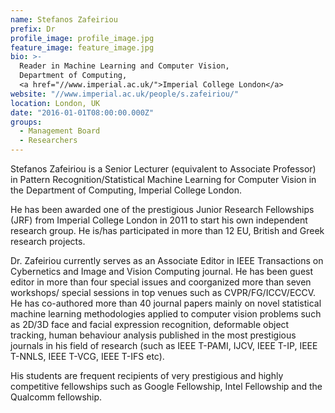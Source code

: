 ```yaml
---
name: Stefanos Zafeiriou
prefix: Dr
profile_image: profile_image.jpg
feature_image: feature_image.jpg
bio: >-
  Reader in Machine Learning and Computer Vision,
  Department of Computing,
  <a href="//www.imperial.ac.uk/">Imperial College London</a>
website: "//www.imperial.ac.uk/people/s.zafeiriou/"
location: London, UK
date: "2016-01-01T08:00:00.000Z"
groups:
  - Management Board
  - Researchers
---
```


Stefanos Zafeiriou is a Senior Lecturer (equivalent to Associate Professor) in
Pattern Recognition/Statistical Machine Learning for Computer Vision in the
Department of Computing, Imperial College London.

He has been awarded one of the prestigious Junior Research Fellowships (JRF)
from Imperial College London in 2011 to start his own independent research
group. He is/has participated in more than 12 EU, British and Greek research
projects.

Dr. Zafeiriou currently serves as an Associate Editor in IEEE Transactions on
Cybernetics and Image and Vision Computing journal. He has been guest editor in
more than four special issues and coorganized more than seven workshops/ special
sessions in top venues such as CVPR/FG/ICCV/ECCV. He has co-authored more than
40 journal papers mainly on novel statistical machine learning methodologies
applied to computer vision problems such as 2D/3D face and facial expression
recognition, deformable object tracking, human behaviour analysis published in
the most prestigious journals in his field of research (such as IEEE T-PAMI,
IJCV, IEEE T-IP, IEEE T-NNLS, IEEE T-VCG, IEEE T-IFS etc).

His students are frequent recipients of very prestigious and highly competitive
fellowships such as Google Fellowship, Intel Fellowship and the Qualcomm
fellowship.
